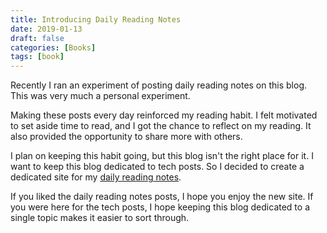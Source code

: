 ```yaml
---
title: Introducing Daily Reading Notes
date: 2019-01-13
draft: false
categories: [Books]
tags: [book]
---
```


Recently I ran an experiment of posting daily reading notes on this blog. This
was very much a personal experiment.

Making these posts every day reinforced my reading habit. I felt motivated to
set aside time to read, and I got the chance to reflect on my reading. It
also provided the opportunity to share more with others.

I plan on keeping this habit going, but this blog isn't the right place for it.
I want to keep this blog dedicated to tech posts. So I decided to
create a dedicated site for my [daily reading notes](dailyreadingnotes.com).

If you liked the daily reading notes posts, I hope you enjoy the new site. If
you were here for the tech posts, I hope keeping this blog dedicated to
a single topic makes it easier to sort through.
